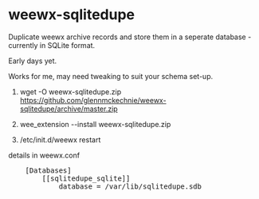 # weewx-sqlitedupe
Duplicate weewx archive records and store them in a seperate database - currently in SQLite format.

Early days yet. 

Works for me, may need tweaking to suit your schema set-up.

1. wget -O weewx-sqlitedupe.zip https://github.com/glennmckechnie/weewx-sqlitedupe/archive/master.zip

2. wee_extension --install weewx-sqlitedupe.zip

3. /etc/init.d/weewx restart

details in weewx.conf 
<pre>
    [Databases]
        [[sqlitedupe_sqlite]]
            database = /var/lib/sqlitedupe.sdb
</pre>

